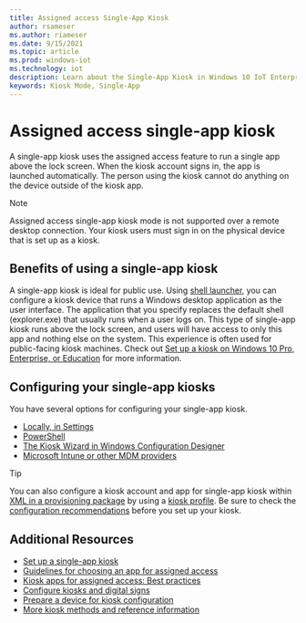 ```yaml
---
title: Assigned access Single-App Kiosk
author: rsameser
ms.author: riameser
ms.date: 9/15/2021
ms.topic: article
ms.prod: windows-iot
ms.technology: iot
description: Learn about the Single-App Kiosk in Windows 10 IoT Enterprise.
keywords: Kiosk Mode, Single-App
---
```


# Assigned access single-app kiosk
A single-app kiosk uses the assigned access feature to run a single app above the lock screen. When the kiosk account signs in, the app is launched automatically. The person using the kiosk cannot do anything on the device outside of the kiosk app.

> [!NOTE]
>
> Assigned access single-app kiosk mode is not supported over a remote desktop connection. Your kiosk users must sign in on the physical device that is set up as a kiosk.


## Benefits of using a single-app kiosk
A single-app kiosk is ideal for public use. Using [shell launcher](./Shell-Launcher.md), you can configure a kiosk device that runs a Windows desktop application as the user interface. The application that you specify replaces the default shell (explorer.exe) that usually runs when a user logs on. This type of single-app kiosk runs above the lock screen, and users will have access to only this app and nothing else on the system. This experience is often used for public-facing kiosk machines. Check out [Set up a kiosk on Windows 10 Pro, Enterprise, or Education](/windows/configuration/set-up-a-kiosk-for-windows-10-for-desktop-editions) for more information.


## Configuring your single-app kiosks
You have several options for configuring your single-app kiosk.
* [Locally, in Settings](/windows/configuration/kiosk-single-app#local)
* [PowerShell](/windows/configuration/kiosk-single-app#powershell)
* [The Kiosk Wizard in Windows Configuration Designer](/windows/configuration/kiosk-single-app#wizard)
* [Microsoft Intune or other MDM providers](/windows/configuration/kiosk-single-app#mdm)

> [!TIP]
> You can also configure a kiosk account and app for single-app kiosk within [XML in a provisioning package](/windows/configuration/lock-down-windows-10-to-specific-apps) by using a [kiosk profile](/windows/configuration/lock-down-windows-10-to-specific-apps#profile). Be sure to check the [configuration recommendations](/windows/configuration/kiosk-prepare) before you set up your kiosk.


## Additional Resources
* [Set up a single-app kiosk](/windows/configuration/kiosk-single-app)
* [Guidelines for choosing an app for assigned access](/windows/configuration/guidelines-for-assigned-access-app)
* [Kiosk apps for assigned access: Best practices](/windows-hardware/drivers/partnerapps/create-a-kiosk-app-for-assigned-access)
* [Configure kiosks and digital signs](/windows/configuration/kiosk-methods)
* [Prepare a device for kiosk configuration](/windows/configuration/kiosk-prepare)
* [More kiosk methods and reference information](/windows/configuration/kiosk-additional-reference)
